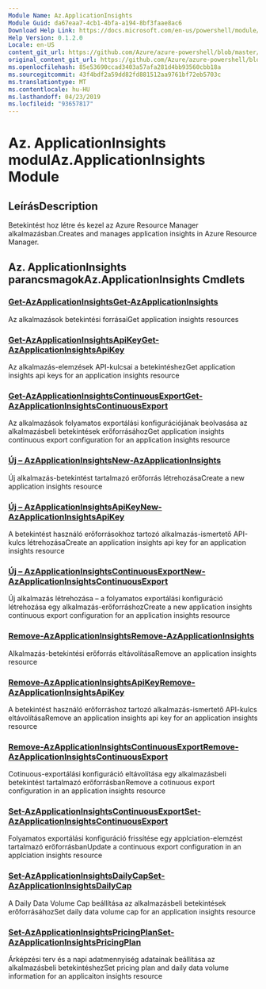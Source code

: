 ```yaml
---
Module Name: Az.ApplicationInsights
Module Guid: da67eaa7-4cb1-4bfa-a194-8bf3faae8ac6
Download Help Link: https://docs.microsoft.com/en-us/powershell/module/az.applicationinsights
Help Version: 0.1.2.0
Locale: en-US
content_git_url: https://github.com/Azure/azure-powershell/blob/master/src/ApplicationInsights/ApplicationInsights/help/Az.ApplicationInsights.md
original_content_git_url: https://github.com/Azure/azure-powershell/blob/master/src/ApplicationInsights/ApplicationInsights/help/Az.ApplicationInsights.md
ms.openlocfilehash: 85e53690ccad3403a57afa281d4bb93560cbb18a
ms.sourcegitcommit: 43f4bdf2a59dd82fd881512aa9761bf72eb5703c
ms.translationtype: MT
ms.contentlocale: hu-HU
ms.lasthandoff: 04/23/2019
ms.locfileid: "93657817"
---
```

# <span data-ttu-id="017d8-101">Az. ApplicationInsights modul</span><span class="sxs-lookup"><span data-stu-id="017d8-101">Az.ApplicationInsights Module</span></span>
## <span data-ttu-id="017d8-102">Leírás</span><span class="sxs-lookup"><span data-stu-id="017d8-102">Description</span></span>
<span data-ttu-id="017d8-103">Betekintést hoz létre és kezel az Azure Resource Manager alkalmazásban.</span><span class="sxs-lookup"><span data-stu-id="017d8-103">Creates and manages application insights in Azure Resource Manager.</span></span>

## <span data-ttu-id="017d8-104">Az. ApplicationInsights parancsmagok</span><span class="sxs-lookup"><span data-stu-id="017d8-104">Az.ApplicationInsights Cmdlets</span></span>
### [<span data-ttu-id="017d8-105">Get-AzApplicationInsights</span><span class="sxs-lookup"><span data-stu-id="017d8-105">Get-AzApplicationInsights</span></span>](Get-AzApplicationInsights.md)
<span data-ttu-id="017d8-106">Az alkalmazások betekintési forrásai</span><span class="sxs-lookup"><span data-stu-id="017d8-106">Get application insights resources</span></span>

### [<span data-ttu-id="017d8-107">Get-AzApplicationInsightsApiKey</span><span class="sxs-lookup"><span data-stu-id="017d8-107">Get-AzApplicationInsightsApiKey</span></span>](Get-AzApplicationInsightsApiKey.md)
<span data-ttu-id="017d8-108">Az alkalmazás-elemzések API-kulcsai a betekintéshez</span><span class="sxs-lookup"><span data-stu-id="017d8-108">Get application insights api keys for an application insights resource</span></span>

### [<span data-ttu-id="017d8-109">Get-AzApplicationInsightsContinuousExport</span><span class="sxs-lookup"><span data-stu-id="017d8-109">Get-AzApplicationInsightsContinuousExport</span></span>](Get-AzApplicationInsightsContinuousExport.md)
<span data-ttu-id="017d8-110">Az alkalmazások folyamatos exportálási konfigurációjának beolvasása az alkalmazásbeli betekintések erőforrásához</span><span class="sxs-lookup"><span data-stu-id="017d8-110">Get application insights continuous export configuration for an application insights resource</span></span>

### [<span data-ttu-id="017d8-111">Új – AzApplicationInsights</span><span class="sxs-lookup"><span data-stu-id="017d8-111">New-AzApplicationInsights</span></span>](New-AzApplicationInsights.md)
<span data-ttu-id="017d8-112">Új alkalmazás-betekintést tartalmazó erőforrás létrehozása</span><span class="sxs-lookup"><span data-stu-id="017d8-112">Create a new application insights resource</span></span>

### [<span data-ttu-id="017d8-113">Új – AzApplicationInsightsApiKey</span><span class="sxs-lookup"><span data-stu-id="017d8-113">New-AzApplicationInsightsApiKey</span></span>](New-AzApplicationInsightsApiKey.md)
<span data-ttu-id="017d8-114">A betekintést használó erőforrásokhoz tartozó alkalmazás-ismertető API-kulcs létrehozása</span><span class="sxs-lookup"><span data-stu-id="017d8-114">Create an application insights api key for an application insights resource</span></span>

### [<span data-ttu-id="017d8-115">Új – AzApplicationInsightsContinuousExport</span><span class="sxs-lookup"><span data-stu-id="017d8-115">New-AzApplicationInsightsContinuousExport</span></span>](New-AzApplicationInsightsContinuousExport.md)
<span data-ttu-id="017d8-116">Új alkalmazás létrehozása – a folyamatos exportálási konfiguráció létrehozása egy alkalmazás-erőforráshoz</span><span class="sxs-lookup"><span data-stu-id="017d8-116">Create a new application insights continuous export configuration for an application insights resource</span></span>

### [<span data-ttu-id="017d8-117">Remove-AzApplicationInsights</span><span class="sxs-lookup"><span data-stu-id="017d8-117">Remove-AzApplicationInsights</span></span>](Remove-AzApplicationInsights.md)
<span data-ttu-id="017d8-118">Alkalmazás-betekintési erőforrás eltávolítása</span><span class="sxs-lookup"><span data-stu-id="017d8-118">Remove an application insights resource</span></span>

### [<span data-ttu-id="017d8-119">Remove-AzApplicationInsightsApiKey</span><span class="sxs-lookup"><span data-stu-id="017d8-119">Remove-AzApplicationInsightsApiKey</span></span>](Remove-AzApplicationInsightsApiKey.md)
<span data-ttu-id="017d8-120">A betekintést használó erőforráshoz tartozó alkalmazás-ismertető API-kulcs eltávolítása</span><span class="sxs-lookup"><span data-stu-id="017d8-120">Remove an application insights api key for an application insights resource</span></span>

### [<span data-ttu-id="017d8-121">Remove-AzApplicationInsightsContinuousExport</span><span class="sxs-lookup"><span data-stu-id="017d8-121">Remove-AzApplicationInsightsContinuousExport</span></span>](Remove-AzApplicationInsightsContinuousExport.md)
<span data-ttu-id="017d8-122">Cotinuous-exportálási konfiguráció eltávolítása egy alkalmazásbeli betekintést tartalmazó erőforrásban</span><span class="sxs-lookup"><span data-stu-id="017d8-122">Remove a cotinuous export configuration in an application insights resource</span></span>

### [<span data-ttu-id="017d8-123">Set-AzApplicationInsightsContinuousExport</span><span class="sxs-lookup"><span data-stu-id="017d8-123">Set-AzApplicationInsightsContinuousExport</span></span>](Set-AzApplicationInsightsContinuousExport.md)
<span data-ttu-id="017d8-124">Folyamatos exportálási konfiguráció frissítése egy applciation-elemzést tartalmazó erőforrásban</span><span class="sxs-lookup"><span data-stu-id="017d8-124">Update a continuous export configuration in an applciation insights resource</span></span>

### [<span data-ttu-id="017d8-125">Set-AzApplicationInsightsDailyCap</span><span class="sxs-lookup"><span data-stu-id="017d8-125">Set-AzApplicationInsightsDailyCap</span></span>](Set-AzApplicationInsightsDailyCap.md)
<span data-ttu-id="017d8-126">A Daily Data Volume Cap beállítása az alkalmazásbeli betekintések erőforrásához</span><span class="sxs-lookup"><span data-stu-id="017d8-126">Set daily data volume cap for an application insights resource</span></span>

### [<span data-ttu-id="017d8-127">Set-AzApplicationInsightsPricingPlan</span><span class="sxs-lookup"><span data-stu-id="017d8-127">Set-AzApplicationInsightsPricingPlan</span></span>](Set-AzApplicationInsightsPricingPlan.md)
<span data-ttu-id="017d8-128">Árképzési terv és a napi adatmennyiség adatainak beállítása az alkalmazásbeli betekintéshez</span><span class="sxs-lookup"><span data-stu-id="017d8-128">Set pricing plan and daily data volume information for an applicaiton insights resource</span></span>


